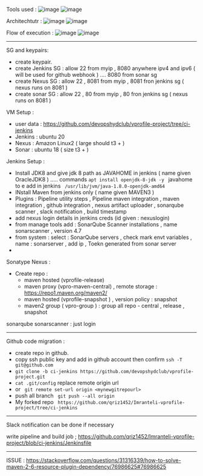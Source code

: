 Tools used : 
![image](https://github.com/qriz1452/projects/assets/112246222/2410b15f-0f66-42ac-be53-1245ea7d5c88)
![image](https://github.com/qriz1452/projects/assets/112246222/9c6cd012-d55d-4fc8-ae93-e7f1783196b3)


Architechtutr :
![image](https://github.com/qriz1452/projects/assets/112246222/9c021659-ad83-40b9-94da-1fc1b10af316)
![image](https://github.com/qriz1452/projects/assets/112246222/9257e59f-cedf-4320-adf9-fcb7a1585c73)


Flow of execution :
![image](https://github.com/qriz1452/projects/assets/112246222/da59ad01-d3a1-47f8-91a8-56c2ca0af87a)
![image](https://github.com/qriz1452/projects/assets/112246222/289f6a9e-24c9-45eb-8943-2fd89f8ba26f)



---------------------------------------------

SG and keypairs:
- create keypair.
- create Jenkins SG : allow 22 from myip , 8080 anywhere ipv4 and ipv6 ( will be used for github webhook )  .... 8080 from sonar sg 
- create Nexus SG : allow 22 , 8081 from myip , 8081 fron jenkins sg ( nexus runs on 8081 )
- create sonar SG : allow 22 , 80 from myip , 80 fron jenkins sg ( nexus runs on 8081 )


VM Setup :
- user data : https://github.com/devopshydclub/vprofile-project/tree/ci-jenkins
- Jenkins : ubuntu 20
- Nexus : Amazon Linux2 ( large should t3 + )
- Sonar : ubuntu 18 ( size t3 + )
  

Jenkins Setup :
- Install JDK8 and give jdk 8 path as JAVAHOME in jenkins ( name given OracleJDK8 ) ..... commands `apt install openjdk-8-jdk -y ` javahome to e add in jenkins ` /usr/lib/jvm/java-1.8.0-openjdk-amd64`
- INstall Maven from jenkins only ( name given MAVEN3 )
- Plugins : Pipeline utility steps , Pipeline maven integration ,  maven integration , github integration , nexus artifact uploader , sonarqube scanner , slack notification , build timestamp
- add nexus login details in jenkins creds (id given : nexuslogin)
- from manage tools add :  SonarQube Scanner installations  , name sonarscanner , version 4.7
- from system : select :  SonarQube servers   , check mark envt variables , name : sonarserver , add ip , Toekn generated from sonar server
- 

Sonatype Nexus :
- Create repo :
   - maven hosted (vprofile-release)
   - maven proxy (vpro-maven-central) , remote storage : https://repo1.maven.org/maven2/
   - maven hosted (vprofile-snapshot ) , version policy : snapshot
   - maven2 group ( vpro-group ) : group all repo - central , release , snapshot
 

sonarqube sonarscanner : just login

--------------------------------

Github code migration :
- create repo in github.
- copy ssh public key and add in github account then confirm `ssh -T git@github.com`
- `git clone -b ci-jenkins https://github.com/devopshydclub/vprofile-project.git`
- `cat .git/config` replace remote origin url
- or ` git remote set-url origin <mynewgitrepourl>`
- push all branch ` git push --all origin`
- My forked repo ` https://github.com/qriz1452/Imranteli-vprofile-project/tree/ci-jenkins`


-------------------------------------

Slack notification can be done if necessary


write pipeline and build job ; https://github.com/qriz1452/Imranteli-vprofile-project/blob/ci-jenkins/Jenkinsfile

--------------------------------------











ISSUE : https://stackoverflow.com/questions/31316339/how-to-solve-maven-2-6-resource-plugin-dependency/76986625#76986625












